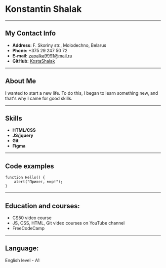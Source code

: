# Konstantin Shalak
***************************
## My Contact Info

* **Address:** F. Skoriny str., Molodechno, Belarus
* **Phone:** +375 29 247 50 72
* **E-mail:** zapalka9991@mail.ru
* **GitHub:** [KostaShalak](https://github.com/KostaShalak "profile")

******************************

## About Me 

I wanted to start a new life. To do this, I began to learn something new, and that's why I came for good skills.

**********************************

## Skills 

* **HTML/CSS**
* **JS/jquery**
* **Git**
* **Figma**

*************************************

## Code examples

```
function Hello() {
    alert("Привет, мир!");
}
```

********************************************

## Education and courses:
* CS50 video course
* JS, CSS, HTML, Git video courses on YouTube channel
* FreeCodeCamp

*********************************************

## Language:
English level - A1